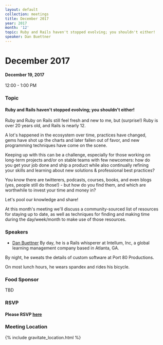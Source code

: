 ```yaml
---
layout: default
collection: meetings
title: December 2017
year: 2017
month: '12'
topic: Ruby and Rails haven't stopped evolving; you shouldn't either!
speaker: Dan Buettner
---
```


# December 2017

#### December 19, 2017
12:00 - 1:00 PM

### Topic

#### Ruby and Rails haven't stopped evolving; you shouldn't either!
Ruby and Ruby on Rails still feel fresh and new to me, but (surprise!) Ruby is over 20 years old, and Rails is nearly 12.

A lot's happened in the ecosystem over time, practices have changed, gems have shot up the charts and later fallen out of favor, and new programming techniques have come on the scene.

Keeping up with this can be a challenge, especially for those working on long-term projects and/or on stable teams with few newcomers: how do you get your job done and ship a product while also continually refining your skills and learning about new solutions & professional best practices?

You know there are twitterers, podcasts, courses, books, and even blogs (yes, people still do those!) - but how do you find them, and which are worthwhile to invest your time and money in?

Let's pool our knowledge and share!

At this month's meeting we'll discuss a community-sourced list of resources for staying up to date, as well as techniques for finding and making time during the day/week/month to make use of those resources.

### Speakers

* [Dan Buettner](https://twitter.com/Capncavedan)
By day, he is a Rails whisperer at Intellum, Inc, a global learning management company based in Atlanta, GA.

By night, he sweats the details of custom software at Port 80 Productions.

On most lunch hours, he wears spandex and rides his bicycle.

### Food Sponsor

TBD

### RSVP

#### Please RSVP [here](https://iowaruby-dec-2017.eventbrite.com)

### Meeting Location
{% include gravitate_location.html %}
